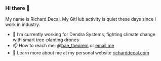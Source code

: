 ### Hi there 👋

My name is Richard Decal. My GitHub activity is quiet these days since I work in industry.

- 🔭 I’m currently working for Dendra Systems, fighting climate change with smart tree-planting drones
- 📫 How to reach me: [@bae_theorem](https://twitter.com/bae_theorem) or [email me](https://www.richarddecal.com/personal/)
- 💬 Learn more about me at my personal website [richarddecal.com](https://www.richarddecal.com)
